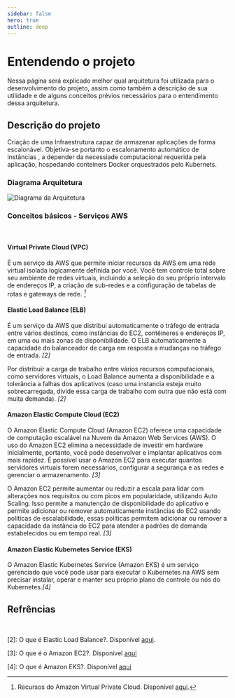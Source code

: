 ```yaml
---
sidebar: false
hero: true
outline: deep
---
```


# Entendendo o projeto

Nessa página será explicado melhor qual arquitetura foi utilizada para o desenvolvimento do projeto, assim como também a descrição de sua utilidade e de alguns conceitos prévios necessários para o entendimento dessa arquitetura.

## Descrição do projeto

Criação de uma Infraestrutura capaz de armazenar aplicações de forma escalonável.
Objetiva-se portanto o escalonamento automático de instâncias , a depender da necessiade computacional requerida pela aplicação, hospedando conteiners Docker orquestrados pelo Kubernets.

### Diagrama Arquitetura

<img src="/img/diagrama.png" alt="Diagrama da Arquitetura" caption="Imagem"/>

### Conceitos básicos - Serviços AWS
<br>

####  Virtual Private Cloud (VPC) 

É um serviço da AWS que permite iniciar recursos da AWS em uma rede virtual isolada logicamente definida por você. Você tem controle total sobre seu ambiente de redes virtuais, incluindo a seleção do seu próprio intervalo de endereços IP, a criação de sub-redes e a configuração de tabelas de rotas e gateways de rede. *[^1]*
<br>

#### Elastic Load Balance (ELB) 

É um serviço da AWS que distribui automaticamente o tráfego de entrada entre vários destinos, como instâncias do EC2, contêineres e endereços IP, em uma ou mais zonas de disponibilidade. O ELB automaticamente a capacidade do balanceador de carga em resposta a mudanças no tráfego de entrada. *[2]*

Por distribuir a carga de trabalho entre vários recursos computacionais, como servidores virtuais, o Load Balance aumenta a disponibilidade e a tolerância a falhas dos aplicativos (caso uma instancia esteja muito sobrecarregada, divide essa carga de trabalho com outra que não está com muita demanda). *[2]*

#### Amazon Elastic Compute Cloud (EC2)

O Amazon Elastic Compute Cloud (Amazon EC2) oferece uma capacidade de computação escalável na Nuvem da Amazon Web Services (AWS). O uso do Amazon EC2 elimina a necessidade de investir em hardware inicialmente, portanto, você pode desenvolver e implantar aplicativos com mais rapidez. É possível usar o Amazon EC2 para executar quantos servidores virtuais forem necessários, configurar a segurança e as redes e gerenciar o armazenamento. *[3]*

O Amazon EC2 permite aumentar ou reduzir a escala para lidar com alterações nos requisitos ou com picos em popularidade, utilizando  Auto Scaling. Isso permite a manutenção de disponibilidade do aplicativo e permite adicionar ou remover automaticamente instâncias do EC2 usando políticas de escalabilidade, essas políticas permitem adicionar ou remover a capacidade da instância do EC2 para atender a padrões de demanda estabelecidos ou em tempo real. *[3]*

#### Amazon Elastic Kubernetes Service (EKS)

O Amazon Elastic Kubernetes Service (Amazon EKS) é um serviço gerenciado que você pode usar para executar o Kubernetes na AWS sem precisar instalar, operar e manter seu próprio plano de controle ou nós do Kubernetes.*[4]*

## Refrências

[^1]: Recursos do Amazon Virtual Private Cloud. Disponível [aqui](https://aws.amazon.com/pt/vpc/features/).
<br>

[2]: O que é Elastic Load Balance?. Disponível [aqui](https://docs.aws.amazon.com/pt_br/elasticloadbalancing/latest/userguide/what-is-load-balancing.html).
<br>

[3]: O que é o Amazon EC2?. Disponível [aqui](https://docs.aws.amazon.com/pt_br/AWSEC2/latest/UserGuide/concepts.html)

[4]: O que é Amazon EKS?. Disponível [aqui](https://docs.aws.amazon.com/eks/latest/userguide/what-is-eks.html)